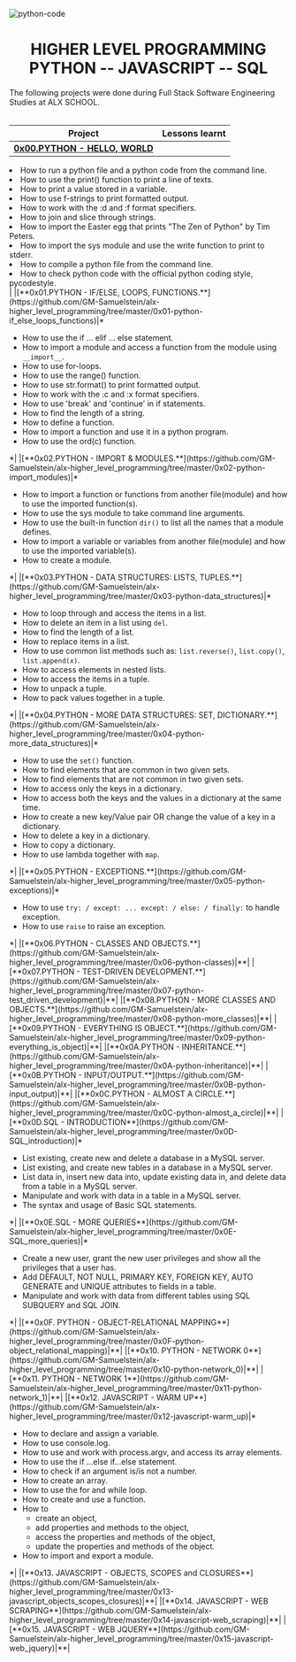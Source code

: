 ![python-code](https://user-images.githubusercontent.com/104820502/192988661-4e0920fa-346e-4ba4-b4da-4f769e6aa66a.jpeg)

<h1 align="center"><b>HIGHER LEVEL PROGRAMMING <br />PYTHON -- JAVASCRIPT -- SQL</b></h1>

The following projects were done during Full Stack Software Engineering Studies at ALX SCHOOL.
<br><br>

|Project|Lessons learnt|
|---|---|
|[**0x00.PYTHON - HELLO, WORLD**](https://github.com/GM-Samuelstein/alx-higher_level_programming/tree/master/0x00-python-hello_world)|<ul>
<li>How to run a python file and a python code from the command line.</li>
<li>How to use the print() function to print a line of texts.</li>
<li>How to print a value stored in a variable.</li>
<li>How to use f-strings to print formatted output.</li>
<li>How to work with the :d and :f format specifiers.</li>
<li>How to join and slice through strings.</li>
<li>How to import the Easter egg that prints "The Zen of Python" by Tim Peters.</li>
<li>How to import the sys module and use the write function to print to stderr.</li>
<li>How to compile a python file from the command line.</li>
<li>How to check python code with the official python coding style, pycodestyle.</li>
</ul>|
|[**0x01.PYTHON - IF/ELSE, LOOPS, FUNCTIONS.**](https://github.com/GM-Samuelstein/alx-higher_level_programming/tree/master/0x01-python-if_else_loops_functions)|*<ul><li>How to use the if ... elif ... else statement.</li><li>How to import a module and access a function from the module using <code>&#95;&#95;import&#95;&#95;</code>.</li><li>How to use for-loops.</li><li>How to use the range() function.</li><li>How to use str.format() to print formatted output.</li><li>How to work with the :c and :x format specifiers.</li><li>How to use 'break' and 'continue' in if statements.</li><li>How to find the length of a string.</li><li>How to define a function.</li><li>How to import a function and use it in a python program.</li><li>How to use the ord(c) function.</li></ul>*|
|[**0x02.PYTHON - IMPORT & MODULES.**](https://github.com/GM-Samuelstein/alx-higher_level_programming/tree/master/0x02-python-import_modules)|*<ul><li>How to import a function or functions from another file(module) and how to use the imported function(s).</li><li>How to use the sys module to take command line arguments.</li><li>How to use the built-in function <code>dir()</code> to list all the names that a module defines.</li><li>How to import a variable or variables from another file(module) and how to use the imported variable(s).</li><li>How to create a module.</li></ul>*|
|[**0x03.PYTHON - DATA STRUCTURES: LISTS, TUPLES.**](https://github.com/GM-Samuelstein/alx-higher_level_programming/tree/master/0x03-python-data_structures)|*<ul><li>How to loop through and access the items in a list.</li><li>How to delete an item in a list using <code>del</code>. </li><li>How to find the length of a list.</li><li>How to replace items in a list.</li><li>How to use common list methods such as: <code>list.reverse()</code>, <code>list.copy()</code>, <code>list.append(x)</code>.</li><li>How to access elements in nested lists.</li><li>How to access the items in a tuple.</li><li>How to unpack a tuple.</li><li>How to pack values together in a tuple.</li></ul>*|
|[**0x04.PYTHON - MORE DATA STRUCTURES: SET, DICTIONARY.**](https://github.com/GM-Samuelstein/alx-higher_level_programming/tree/master/0x04-python-more_data_structures)|*<ul><li>How to use the <code>set()</code> function.</li><li>How to find elements that are common in two given sets.</li><li>How to find elements that are not common in two given sets.</li><li>How to access only the keys in a dictionary.</li><li>How to access both the keys and the values in a dictionary at the same time.</li><li>How to create a new key/Value pair OR change the value of a key in a dictionary.</li><li>How to delete a key in a dictionary.</li><li>How to copy a dictionary.</li><li>How to use lambda together with <code>map</code>.</li></ul>*|
|[**0x05.PYTHON - EXCEPTIONS.**](https://github.com/GM-Samuelstein/alx-higher_level_programming/tree/master/0x05-python-exceptions)|*<ul><li>How to use <code>try: / except: ... except: / else: / finally:</code> to handle exception.</li><li>How to use <code>raise</code> to raise an exception.</li></ul>*|
|[**0x06.PYTHON - CLASSES AND OBJECTS.**](https://github.com/GM-Samuelstein/alx-higher_level_programming/tree/master/0x06-python-classes)|**|
|[**0x07.PYTHON - TEST-DRIVEN DEVELOPMENT.**](https://github.com/GM-Samuelstein/alx-higher_level_programming/tree/master/0x07-python-test_driven_development)|**|
|[**0x08.PYTHON - MORE CLASSES AND OBJECTS.**](https://github.com/GM-Samuelstein/alx-higher_level_programming/tree/master/0x08-python-more_classes)|**|
|[**0x09.PYTHON - EVERYTHING IS OBJECT.**](https://github.com/GM-Samuelstein/alx-higher_level_programming/tree/master/0x09-python-everything_is_object)|**|
|[**0x0A.PYTHON - INHERITANCE.**](https://github.com/GM-Samuelstein/alx-higher_level_programming/tree/master/0x0A-python-inheritance)|**|
|[**0x0B.PYTHON - INPUT/OUTPUT.**](https://github.com/GM-Samuelstein/alx-higher_level_programming/tree/master/0x0B-python-input_output)|**|
|[**0x0C.PYTHON - ALMOST A CIRCLE.**](https://github.com/GM-Samuelstein/alx-higher_level_programming/tree/master/0x0C-python-almost_a_circle)|**|
|[**0x0D.SQL - INTRODUCTION**](https://github.com/GM-Samuelstein/alx-higher_level_programming/tree/master/0x0D-SQL_introduction)|*<ul><li>List existing, create new and delete a database in a MySQL server.</li><li>List existing, and create new tables in a database in a MySQL server.</li><li>List data in, insert new data into, update existing data in, and delete data from a table in a MySQL server.</li><li>Manipulate and work with data in a table in a MySQL server.</li><li>The syntax and usage of Basic SQL statements.</li> </ul>*|
|[**0x0E.SQL - MORE QUERIES**](https://github.com/GM-Samuelstein/alx-higher_level_programming/tree/master/0x0E-SQL_more_queries)|*<ul><li>Create a new user, grant the new user privileges and show all the privileges that a user has.</li><li>Add DEFAULT, NOT NULL, PRIMARY KEY, FOREIGN KEY, AUTO GENERATE and UNIQUE attributes to fields in a table.</li><li>Manipulate and work with data from different tables using SQL SUBQUERY and SQL JOIN.</li></ul>*|
|[**0x0F. PYTHON - OBJECT-RELATIONAL MAPPING**](https://github.com/GM-Samuelstein/alx-higher_level_programming/tree/master/0x0F-python-object_relational_mapping)|**|
|[**0x10. PYTHON - NETWORK 0**](https://github.com/GM-Samuelstein/alx-higher_level_programming/tree/master/0x10-python-network_0)|**|
|[**0x11. PYTHON - NETWORK 1**](https://github.com/GM-Samuelstein/alx-higher_level_programming/tree/master/0x11-python-network_1)|**|
|[**0x12. JAVASCRIPT - WARM UP**](https://github.com/GM-Samuelstein/alx-higher_level_programming/tree/master/0x12-javascript-warm_up)|*<ul><li>How to declare and assign a variable.</li><li>How to use console.log.</li><li>How to use and work with process.argv, and access its array elements.</li><li>How to use the if ...else if...else statement.</li><li>How to check if an argument is/is not a number.</li><li>How to create an array.</li><li>How to use the for and while loop.</li><li>How to create and use a function.</li><li>How to <ul><li>create an object,</li><li>add properties and methods to the object,</li><li>access the properties and methods of the object,</li><li>update the properties and methods of the object.</li></ul></li><li>How to import and export a module.</li></ul>*|
|[**0x13. JAVASCRIPT - OBJECTS, SCOPES and CLOSURES**](https://github.com/GM-Samuelstein/alx-higher_level_programming/tree/master/0x13-javascript_objects_scopes_closures)|**|
|[**0x14. JAVASCRIPT - WEB SCRAPING**](https://github.com/GM-Samuelstein/alx-higher_level_programming/tree/master/0x14-javascript-web_scraping)|**|
|[**0x15. JAVASCRIPT - WEB JQUERY**](https://github.com/GM-Samuelstein/alx-higher_level_programming/tree/master/0x15-javascript-web_jquery)|**|
